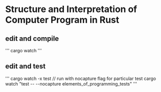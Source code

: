 # Structure and Interpretation of Computer Program in Rust

## edit and compile

'''
cargo watch
'''

## edit and test

'''
cargo watch -x test
// run with nocapture flag for particular test
cargo watch "test -- --nocapture elements_of_programming_tests"
'''
